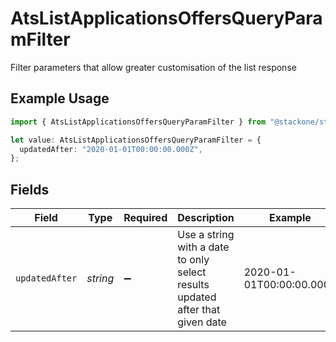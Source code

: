 # AtsListApplicationsOffersQueryParamFilter

Filter parameters that allow greater customisation of the list response

## Example Usage

```typescript
import { AtsListApplicationsOffersQueryParamFilter } from "@stackone/stackone-client-ts/sdk/models/operations";

let value: AtsListApplicationsOffersQueryParamFilter = {
  updatedAfter: "2020-01-01T00:00:00.000Z",
};
```

## Fields

| Field                                                                         | Type                                                                          | Required                                                                      | Description                                                                   | Example                                                                       |
| ----------------------------------------------------------------------------- | ----------------------------------------------------------------------------- | ----------------------------------------------------------------------------- | ----------------------------------------------------------------------------- | ----------------------------------------------------------------------------- |
| `updatedAfter`                                                                | *string*                                                                      | :heavy_minus_sign:                                                            | Use a string with a date to only select results updated after that given date | 2020-01-01T00:00:00.000Z                                                      |